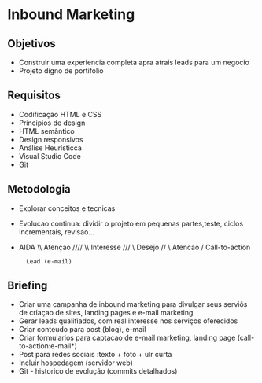 # Inbound Marketing

## Objetivos
- Construir uma experiencia completa apra atrais leads para um negocio
- Projeto digno de portifolio

## Requisitos
- Codificação HTML e CSS
- Principios de design
- HTML semântico 
- Design responsivos
- Análise Heurísticca
- Visual Studio Code
- Git

## Metodologia
- Explorar conceitos e tecnicas
- Evolucao continua: dividir o projeto em pequenas partes,teste, ciclos incrementais, revisao...
- AIDA
\\\\    Atençao     ////
  \\\  Interesse   ///
   \\   Desejo    // 
     \  Atencao  /     Call-to-action

        Lead (e-mail)

## Briefing
- Criar uma campanha de inbound marketing para divulgar seus serviôs de criaçao de sites, landing pages e e-mail marketing
- Gerar leads qualifiados, com real interesse nos serviços oferecidos
- Criar conteudo para post (blog), e-mail 
- Criar formularios para captacao de e-mail marketing, landing page (call-to-action:e-mail*)
- Post para redes sociais :texto + foto + ulr curta
- Incluir hospedagem (servidor web)
- Git - historico de evolução (commits detalhados)
